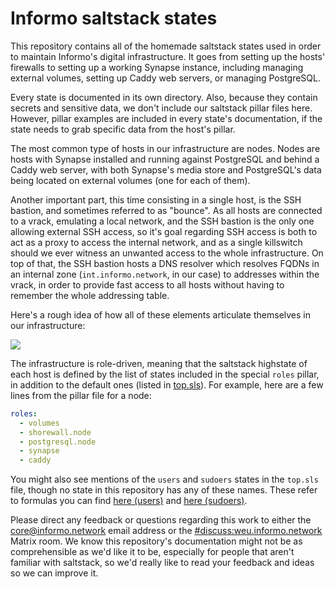 # Informo saltstack states

This repository contains all of the homemade saltstack states used in order to maintain Informo's digital infrastructure. It goes from setting up the hosts' firewalls to setting up a working Synapse instance, including managing external volumes, setting up Caddy web servers, or managing PostgreSQL.

Every state is documented in its own directory. Also, because they contain secrets and sensitive data, we don't include our saltstack pillar files here. However, pillar examples are included in every state's documentation, if the state needs to grab specific data from the host's pillar.

The most common type of hosts in our infrastructure are nodes. Nodes are hosts with Synapse installed and running against PostgreSQL and behind a Caddy web server, with both Synapse's media store and PostgreSQL's data being located on external volumes (one for each of them).

Another important part, this time consisting in a single host, is the SSH bastion, and sometimes referred to as "bounce". As all hosts are connected to a vrack, emulating a local network, and the SSH bastion is the only one allowing external SSH access, so it's goal regarding SSH access is both to act as a proxy to access the internal network, and as a single killswitch should we ever witness an unwanted access to the whole infrastructure. On top of that, the SSH bastion hosts a DNS resolver which resolves FQDNs in an internal zone (`int.informo.network`, in our case) to addresses within the vrack, in order to provide fast access to all hosts without having to remember the whole addressing table.

Here's a rough idea of how all of these elements articulate themselves in our infrastructure:

![](https://user-images.githubusercontent.com/34184120/43662966-fc8dab54-9767-11e8-8f9e-7e21fef65fa8.png)

The infrastructure is role-driven, meaning that the saltstack highstate of each host is defined by the list of states included in the special `roles` pillar, in addition to the default ones (listed in [top.sls](/top.sls)). For example, here are a few lines from the pillar file for a node:

```yaml
roles:
  - volumes
  - shorewall.node
  - postgresql.node
  - synapse
  - caddy
```

You might also see mentions of the `users` and `sudoers` states in the `top.sls` file, though no state in this repository has any of these names. These refer to formulas you can find [here (users)](https://github.com/saltstack-formulas/users-formula) and [here (sudoers)](https://github.com/saltstack-formulas/sudoers-formula).

Please direct any feedback or questions regarding this work to either the <core@informo.network> email address or the [#discuss:weu.informo.network](https://matrix.to/#/#discuss:weu.informo.network) Matrix room. We know this repository's documentation might not be as comprehensible as we'd like it to be, especially for people that aren't familiar with saltstack, so we'd really like to read your feedback and ideas so we can improve it.
